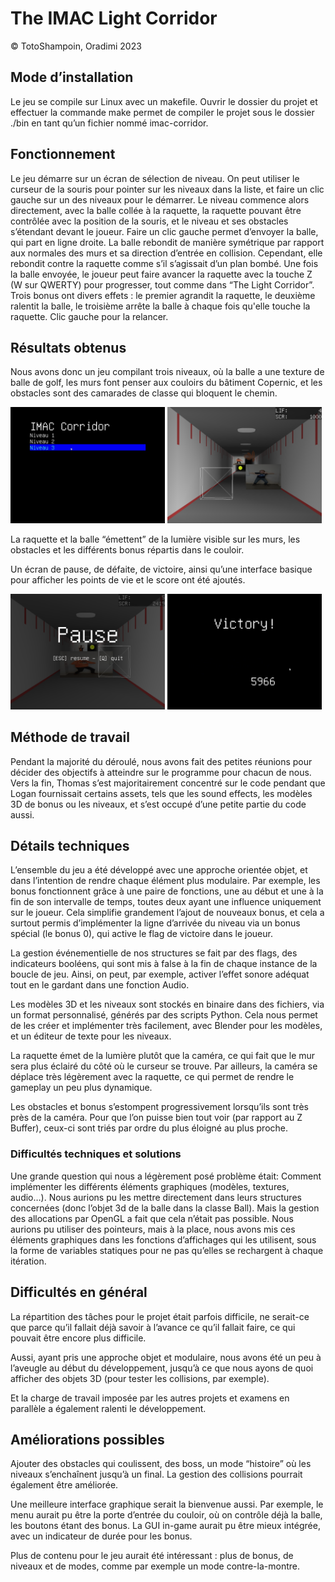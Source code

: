 # The IMAC Light Corridor

&copy; TotoShampoin, Oradimi 2023

## Mode d’installation
Le jeu se compile sur Linux avec un makefile. Ouvrir le dossier du projet et effectuer la commande make permet de compiler le projet sous le dossier ./bin en tant qu’un fichier nommé imac-corridor.

## Fonctionnement

Le jeu démarre sur un écran de sélection de niveau. On peut utiliser le curseur de la souris pour pointer sur les niveaux dans la liste, et faire un clic gauche sur un des niveaux pour le démarrer. Le niveau commence alors directement, avec la balle collée à la raquette, la raquette pouvant être contrôlée avec la position de la souris, et le niveau et ses obstacles s’étendant devant le joueur. Faire un clic gauche permet d’envoyer la balle, qui part en ligne droite. La balle rebondit de manière symétrique par rapport aux normales des murs et sa direction d’entrée en collision. Cependant, elle rebondit contre la raquette comme s’il s’agissait d’un plan bombé. Une fois la balle envoyée, le joueur peut faire avancer la raquette avec la touche Z (W sur QWERTY) pour progresser, tout comme dans “The Light Corridor”. Trois bonus ont divers effets : le premier agrandit la raquette, le deuxième ralentit la balle, le troisième arrête la balle à chaque fois qu'elle touche la raquette. Clic gauche pour la relancer.

## Résultats obtenus

Nous avons donc un jeu compilant trois niveaux, où la balle a une texture de balle de golf, les murs font penser aux couloirs du bâtiment Copernic, et les obstacles sont des camarades de classe qui bloquent le chemin.

<img src="./.screenshots/menu.png" width="49%">
<img src="./.screenshots/camarade.png" width="49%">

La raquette et la balle “émettent” de la lumière visible sur les murs, les obstacles et les différents bonus répartis dans le couloir. 

Un écran de pause, de défaite, de victoire, ainsi qu’une interface basique pour afficher les points de vie et le score ont été ajoutés.

<img src="./.screenshots/pause.png" width="49%">
<img src="./.screenshots/victoire.png" width="49%">

## Méthode de travail

Pendant la majorité du déroulé, nous avons fait des petites réunions pour décider des objectifs à atteindre sur le programme pour chacun de nous. Vers la fin, Thomas s’est majoritairement concentré sur le code pendant que Logan fournissait certains assets, tels que les sound effects, les modèles 3D de bonus ou les niveaux, et s’est occupé d’une petite partie du code aussi.

## Détails techniques

L’ensemble du jeu a été développé avec une approche orientée objet, et dans l’intention de rendre chaque élément plus modulaire. Par exemple, les bonus fonctionnent grâce à une paire de fonctions, une au début et une à la fin de son intervalle de temps, toutes deux ayant une influence uniquement sur le joueur. Cela simplifie grandement l’ajout de nouveaux bonus, et cela a surtout permis d’implémenter la ligne d’arrivée du niveau via un bonus spécial (le bonus 0), qui active le flag de victoire dans le joueur.

La gestion événementielle de nos structures se fait par des flags, des indicateurs booléens, qui sont mis à false à la fin de chaque instance de la boucle de jeu. Ainsi, on peut, par exemple, activer l’effet sonore adéquat tout en le gardant dans une fonction Audio.

Les modèles 3D et les niveaux sont stockés en binaire dans des fichiers, via un format personnalisé, générés par des scripts Python. Cela nous permet de les créer et implémenter très facilement, avec Blender pour les modèles, et un éditeur de texte pour les niveaux.

La raquette émet de la lumière plutôt que la caméra, ce qui fait que le mur sera plus éclairé du côté où le curseur se trouve. Par ailleurs, la caméra se déplace très légèrement avec la raquette, ce qui permet de rendre le gameplay un peu plus dynamique.

Les obstacles et bonus s’estompent progressivement lorsqu’ils sont très près de la caméra. Pour que l’on puisse bien tout voir (par rapport au Z Buffer), ceux-ci sont triés par ordre du plus éloigné au plus proche.

### Difficultés techniques et solutions

Une grande question qui nous a légèrement posé problème était: Comment implémenter les différents éléments graphiques (modèles, textures, audio…). Nous aurions pu les mettre directement dans leurs structures concernées (donc l’objet 3d de la balle dans la classe Ball). Mais la gestion des allocations par OpenGL a fait que cela n’était pas possible. Nous aurions pu utiliser des pointeurs, mais à la place, nous avons mis ces éléments graphiques dans les fonctions d’affichages qui les utilisent, sous la forme de variables statiques pour ne pas qu’elles se rechargent à chaque itération.

## Difficultés en général

La répartition des tâches pour le projet était parfois difficile, ne serait-ce que parce qu’il fallait déjà savoir à l’avance ce qu’il fallait faire, ce qui pouvait être encore plus difficile.

Aussi, ayant pris une approche objet et modulaire, nous avons été un peu à l’aveugle au début du développement, jusqu’à ce que nous ayons de quoi afficher des objets 3D (pour tester les collisions, par exemple).

Et la charge de travail imposée par les autres projets et examens en parallèle a également ralenti le développement.

## Améliorations possibles

Ajouter des obstacles qui coulissent, des boss, un mode “histoire” où les niveaux s’enchaînent jusqu’à un final. La gestion des collisions pourrait également être améliorée. 

Une meilleure interface graphique serait la bienvenue aussi. Par exemple, le menu aurait pu être la porte d’entrée du couloir, où on contrôle déjà la balle, les boutons étant des bonus. La GUI in-game aurait pu être mieux intégrée, avec un indicateur de durée pour les bonus.

Plus de contenu pour le jeu aurait été intéressant : plus de bonus, de niveaux et de modes, comme par exemple un mode contre-la-montre.
